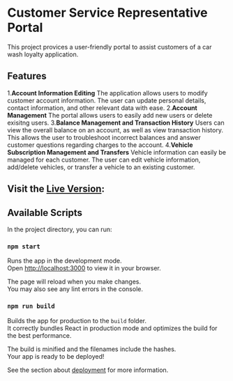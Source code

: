 # Customer Service Representative Portal

This project provices a user-friendly portal to assist customers of a car wash loyalty application.

## Features

1.**Account Information Editing** The application allows users to modify customer account information. The user can update personal details, contact information, and other relevant data with ease. 2.**Account Management** The portal allows users to easily add new users or delete exisitng users. 3.**Balance Management and Transaction History** Users can view the overall balance on an account, as well as view transaction history. This allows the user to troubleshoot incorrect balances and answer customer questions regarding charges to the account. 4.**Vehicle Subscription Management and Transfers** Vehicle information can easily be managed for each customer. The user can edit vehicle information, add/delete vehicles, or transfer a vehicle to an existing customer.

## Visit the [Live Version](https://customer-service-portal-khaki.vercel.app/):

## Available Scripts

In the project directory, you can run:

### `npm start`

Runs the app in the development mode.\
Open [http://localhost:3000](http://localhost:3000) to view it in your browser.

The page will reload when you make changes.\
You may also see any lint errors in the console.

### `npm run build`

Builds the app for production to the `build` folder.\
It correctly bundles React in production mode and optimizes the build for the best performance.

The build is minified and the filenames include the hashes.\
Your app is ready to be deployed!

See the section about [deployment](https://facebook.github.io/create-react-app/docs/deployment) for more information.
